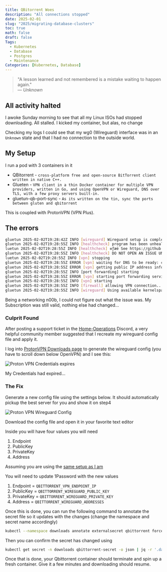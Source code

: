 ```yaml
---
title: QBitorrent Woes
description: "All connections stopped"
date: 2025-02-01
slug: "2025/migrating-database-clusters"
toc: true
math: false
draft: false
Tags:
  - Kubernetes
  - Database
  - Postgres
  - Maintenance
Categories: [Kubernetes, Database]
---
```


> "A lesson learned and not remembered is a mistake waiting to happen again."  
> — *Unknown*

## All activity halted

I awoke Sunday morning to see that all my Linux ISOs had stopped downloading. All stalled.
I kicked my container, but alas, no change

Checking my logs I could see that my wg0 (Wireguard) interface was in an `Unknown` state and that I had no connection to the outside world.

## My Setup

I run a pod with 3 containers in it

- QBitorrent - `cross-platform free and open-source BitTorrent client written in native C++.`
- Glueten - 
    `VPN client in a thin Docker container for multiple VPN providers, written in Go, and using OpenVPN or Wireguard, DNS over TLS, with a few proxy servers built-in. `
- gluetun-qb-port-sync - `As its written on the tin, sync the ports between gluten and qbitorrent`

This is coupled with ProtonVPN (VPN Plus).

## The errors

```bash
gluetun 2025-02-02T19:28:42Z INFO [wireguard] Wireguard setup is complete. Note Wireguard is a silent protocol and it may or may not work, without giving any error message. Typically i/o timeout errors indicate the Wireguard connection is not working.
gluetun 2025-02-02T19:28:55Z INFO [healthcheck] program has been unhealthy for 11s: restarting VPN (healthcheck error: dialing: dial tcp4: lookup cloudflare.com: i/o timeout)
luetun 2025-02-02T19:28:55Z INFO [healthcheck] ≡ƒæë See https://github.com/qdm12/gluetun-wiki/blob/main/faq/healthcheck.md
gluetun 2025-02-02T19:28:55Z INFO [healthcheck] DO NOT OPEN AN ISSUE UNLESS YOU READ AND TRIED EACH POSSIBLE SOLUTION
luetun 2025-02-02T19:28:55Z INFO [vpn] stopping
gluetun 2025-02-02T19:28:55Z ERROR [vpn] waiting for DNS to be ready: context canceled
gluetun 2025-02-02T19:28:55Z ERROR [vpn] getting public IP address information: context canceled
gluetun 2025-02-02T19:28:55Z INFO [port forwarding] starting
gluetun 2025-02-02T19:28:55Z ERROR [vpn] starting port forwarding service: getting VPN assigned IP address: network interface wg0 not found: route ip+net: no such network interface
gluetun 2025-02-02T19:28:55Z INFO [vpn] starting
gluetun 2025-02-02T19:28:55Z INFO [firewall] allowing VPN connection...
gluetun 2025-02-02T19:28:55Z INFO [wireguard] Using available kernelspace implementation
```

Being a networking n00b, I could not figure out what the issue was. My Subscription was still valid, nothing else had changed...

### Culprit Found

After posting a support ticket in the [Home-Operations](https://discord.gg/home-operations) Discord, a very helpful community member suggested that I recreate my wireguard config file and apply it.

I log into [ProtonVPN Downloads page](https://account.protonvpn.com/downloads) to generate the wireguard config (you have to scroll down below OpenVPN) and I see this:

![Proton VPN Credentials expires](/proton-expired.png)

My Credentials had expired...

### The Fix

Generate a new config file using the settings below. It should automatically pickup the best server for you and show it on step4

![Proton VPN Wireguard Config](/new-wg-configpng)

Download the config file and open it in your favorite text editor

Inside you will have four values you will need

1.  Endpoint
1.  PublicKey
1.  PrivateKey
1.  Address

Assuming you are using the [same setup as I am](https://github.com/gavinmcfall/home-ops/tree/main/kubernetes/apps/downloads/qbittorrent)

You will need to update 1Password with the new values

1.  Endpoint = `QBITTORRENT_VPN_ENDPOINT_IP`
1.  PublicKey = `QBITTORRENT_WIREGUARD_PUBLIC_KEY`
1.  PrivateKey = `QBITTORRENT_WIREGUARD_PRIVATE_KEY`
1.  Address = `QBITTORRENT_WIREGUARD_ADDRESSES`

Once this is done, you can run the following command to annotate the secret file so it updates with the changes (change the namespace and secret name accordingly)

```bash
kubectl --namespace downloads annotate externalsecret qbittorrent force-sync=$(date +%s) --overwrite
```

Then you can confirm the secret has changed using

```bash
kubectl get secret -n downloads qbittorrent-secret -o json | jq -r '.data | to_entries[] | "\(.key): \(.value | @base64d)"'
```

Once that is done, your Qbittorrent container should terminate and spin up a fresh container. Give it a few minutes and downloading should resume.